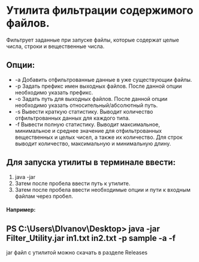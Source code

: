 Утилита фильтрации содержимого файлов. 
========================
Фильтрует заданные при запуске файлы, которые содержат целые числа, строки и вещественные числа.

Опции:
-------------------------
* -a  Добавить отфильтрованные данные в уже существующии файлы.
* -p  Задать префикс имен выходных файлов. После данной опции необходимо указать префикс.
* -o  Задать путь для выходных файлов. После данной опции необходимо указать относительный/абсолютный путь.
* -s  Вывести краткую статистику. Выводит количество отфильтрованных данных для каждого типа.
* -f  Вывести полную статистику. Выводит максимальное, минимальное и среднее значение для отфильтрованных вещественных и целых чисел, а также их количество. Для строк выводит количество, максимальную и минимальную длину.

Для запуска утилиты в терминале ввести:
-------------------------
1. java -jar
2. Затем после пробела ввести путь к утилите.
3. Затем после пробела ввести необходимые опции и пути к входным файлам через пробел.
#### Например:
PS C:\Users\DIvanov\Desktop> java -jar Filter_Utility.jar in1.txt in2.txt -p sample -a -f
-------------------------
jar файл с утилитой можно скачать в разделе Releases
